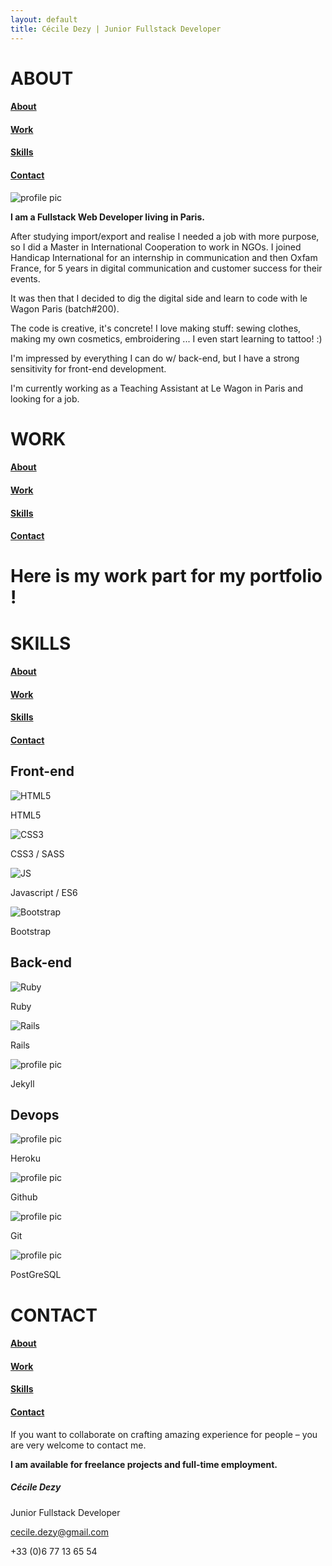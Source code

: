 ```yaml
---
layout: default
title: Cécile Dezy | Junior Fullstack Developer
---
```


<!-- ---- ABOUT SECTION ---- -->
<div class="section" id="about">
  <div class="title text-center">
    <div class="title-about">
      <h1>ABOUT</h1>
    </div>
    <div class="menu-section">
      <h4><a href="#about" class="smoothScroll">About</a></h4>
      <h4><a href="#work" class="smoothScroll">Work</a></h4>
      <h4><a href="#skills" class="smoothScroll">Skills</a></h4>
      <h4><a href="#contact" class="smoothScroll">Contact</a></h4>
    </div>
  </div>
  <div class="profile">
  </div>
  <div class="content text-center">
    <img src="{{ site.baseurl }}/assets/images/profile.png" alt="profile pic" id="profile-pic">
    <div class="text-about">
      <p><strong>I am a Fullstack Web Developer living in Paris.</strong></p>
      <p>After studying import/export and realise I needed a job with more purpose, so I did a Master in International Cooperation to work in NGOs. I joined Handicap International for an internship in communication and then Oxfam France, for 5 years in digital communication and customer success for their events.</p>
      <p>It was then that I decided to dig the digital side and learn to code with le Wagon Paris (batch#200).</p>
      <p>The code is creative, it's concrete! I love making stuff: sewing clothes, making my own cosmetics, embroidering ... I even start learning to tattoo! :)</p>
      <p>I'm impressed by everything I can do w/ back-end, but I have a strong sensitivity for front-end development.</p>
      <p>I'm currently working as a Teaching Assistant at Le Wagon in Paris and looking for a job.</p>
    </div>
  </div>
</div>

<!-- ---- WORK SECTION ---- -->
<div class="section" id="work">
  <div class="title text-center">
    <h1>WORK</h1>
    <div class="menu-section">
      <h4><a href="#about" class="smoothScroll">About</a></h4>
      <h4><a href="#work" class="smoothScroll">Work</a></h4>
      <h4><a href="#skills" class="smoothScroll">Skills</a></h4>
      <h4><a href="#contact" class="smoothScroll">Contact</a></h4>
    </div>
  </div>
  <div class="content text-center">
    <h1>Here is my work part for my portfolio !</h1>
  </div>
</div>

<!-- ---- SKILLS SECTION ---- -->
<div class="section" id="skills">
  <div class="title text-center">
    <h1>SKILLS</h1>
    <div class="menu-section">
      <h4><a href="#about" class="smoothScroll">About</a></h4>
      <h4><a href="#work" class="smoothScroll">Work</a></h4>
      <h4><a href="#skills" class="smoothScroll">Skills</a></h4>
      <h4><a href="#contact" class="smoothScroll">Contact</a></h4>
    </div>
  </div>

  <div class="content text-center">
    <div class="menu-skills">
      <div class="front-end">
        <h2>Front-end</h2>
        <div class="rows">
          <div class="row1">
            <div class="skill">
              <img src="{{ site.baseurl }}/assets/images/HTML5_logo.png" alt="HTML5">
              <p>HTML5</p>
            </div>
            <div class="skill">
              <img src="{{ site.baseurl }}/assets/images/CSS3_logo.png" alt="CSS3">
              <p>CSS3 / SASS</p>
            </div>
          </div>
          <div class="row2">
            <div class="skill">
              <img src="{{ site.baseurl }}/assets/images/JavaScript_logo.png" alt="JS">
              <p>Javascript / ES6</p>
            </div>
            <div class="skill">
              <img src="{{ site.baseurl }}/assets/images/TwitterBootstrap_logo.png" alt="Bootstrap">
              <p>Bootstrap</p>
            </div>
          </div>
        </div>
      </div>
      <div class="back-end">
        <h2>Back-end</h2>
        <div class="row-be">
          <div class="skill">
            <img src="{{ site.baseurl }}/assets/images/Ruby_logo.png" alt="Ruby" id="profile-pic">
            <p>Ruby</p>
          </div>
          <div class="skill">
            <img src="{{ site.baseurl }}/assets/images/Ruby_On_Rails_logo.png" alt="Rails">
            <p>Rails</p>
          </div>
          <div class="skill">
            <img src="{{ site.baseurl }}/assets/images/profile.png" alt="profile pic" id="profile-pic">
            <p>Jekyll</p>
          </div>
        </div>
      </div>
      <div class="devops">
        <h2>Devops</h2>
        <div class="rows">
          <div class="row1">
            <div class="skill">
              <img src="{{ site.baseurl }}/assets/images/profile.png" alt="profile pic" id="profile-pic">
              <p>Heroku</p>
            </div>
            <div class="skill">
              <img src="{{ site.baseurl }}/assets/images/profile.png" alt="profile pic" id="profile-pic">
              <p>Github</p>
            </div>
          </div>
          <div class="row2">
            <div class="skill">
              <img src="{{ site.baseurl }}/assets/images/profile.png" alt="profile pic" id="profile-pic">
              <p>Git</p>
            </div>
            <div class="skill">
              <img src="{{ site.baseurl }}/assets/images/profile.png" alt="profile pic" id="profile-pic">
              <p>PostGreSQL</p>
            </div>
          </div>
        </div>
      </div>
    </div>
  </div>
</div>

<!-- ---- CONTACT SECTION ---- -->
<div class="section" id="contact">
  <div class="title text-center">
    <h1>CONTACT</h1>
    <div class="menu-section">
      <h4><a href="#about" class="smoothScroll">About</a></h4>
      <h4><a href="#work" class="smoothScroll">Work</a></h4>
      <h4><a href="#skills" class="smoothScroll">Skills</a></h4>
      <h4><a href="#contact" class="smoothScroll">Contact</a></h4>
    </div>
  </div>

  <div class="content content-contact text-center">
    <div class="contact-text">
      <p>If you want to collaborate on crafting amazing experience for people – you are very welcome to contact me.</p>
      <p><strong>I am available for freelance projects and full-time employment.</strong></p>
    </div>
    <div class="contact-info">
      <h5>Cécile Dezy</h5>
      <p>Junior Fullstack Developer</p>
      <p><a href="mailto:cecile.dezy@gmail.com">cecile.dezy@gmail.com</a></p>
      <p>+33 (0)6 77 13 65 54</p>
    </div>
    <div class="socials">
      <a href="https://www.linkedin.com/in/c%C3%A9cile-dezy-193b8226/" target="_blank"><i class="fab fa-linkedin-in icon"></i></a>
      <a href="https://github.com/cecile-dzy-ncl" target="_blank"><i class="fab fa-github icon"></i></a>
      <a href="https://twitter.com/Cecile_Dzy_Ncl" target="_blank"><i class="fab fa-twitter icon"></i></a>
    </div>
  </div>
</div>

